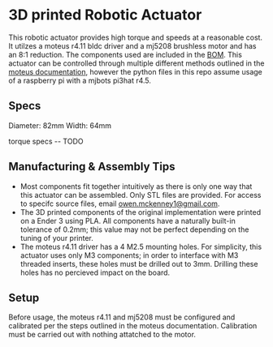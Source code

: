 # 3D printed Robotic Actuator

This robotic actuator provides high torque and speeds at a reasonable cost. It utilzes a moteus r4.11 bldc driver and a mj5208 brushless motor and has an 8:1 reduction. The components used are included in the [BOM](BOM.md). This actuator can be controlled through multiple different methods outlined in the [moteus documentation](https://github.com/mjbots/moteus), however the python files in this repo assume usage of a raspberry pi with a mjbots pi3hat r4.5. 

## Specs

Diameter: 82mm
Width: 64mm

torque specs -- TODO

## Manufacturing & Assembly Tips

- Most components fit together intuitively as there is only one way that this actuator can be assembled. Only STL files are provided. For access to specifc source files, email owen.mckenney1@gmail.com. 
- The 3D printed components of the original implementation were printed on a Ender 3 using PLA. All components have a naturally built-in tolerance of 0.2mm; this value may not be perfect depending on the tuning of your printer. 
- The moteus r4.11 driver has a 4 M2.5 mounting holes. For simplicity, this actuator uses only M3 components; in order to interface with M3 threaded inserts, these holes must be drilled out to 3mm. Drilling these holes has no percieved impact on the board.

## Setup

Before usage, the moteus r4.11 and mj5208 must be configured and calibrated per the steps outlined in the moteus documentation. Calibration must be carried out with nothing attatched to the motor. 

